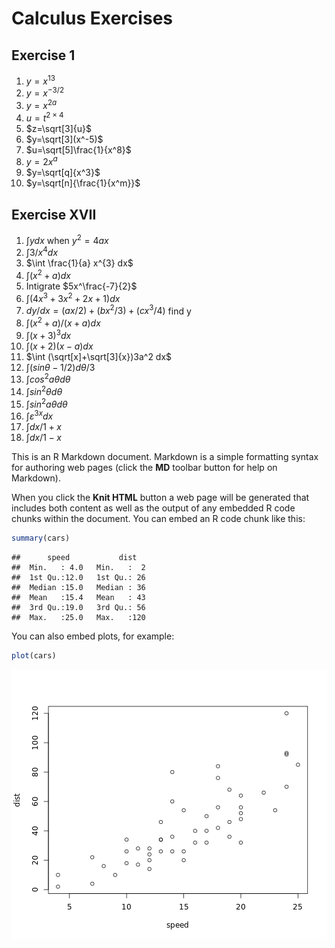 Calculus Exercises
========================================================

## Exercise 1

1. $y=x^{13}$
2. $y=x^{-3/2}$ 
3. $y=x^{2a}$ 
4. $u=t^{2×4}$
5. $z=\sqrt[3]{u}$
6. $y=\sqrt[3](x^-5)$
7. $u=\sqrt[5]\frac{1}{x^8}$
8. $y=2x^{a}$
9. $y=\sqrt[q]{x^3}$
10. $y=\sqrt[n]{\frac{1}{x^m}}$ 

## Exercise XVII 

1. $\int y dx$ when $y^{2}=4ax$
2. $\int 3/x^{4} dx$
3. $\int \frac{1}{a} x^{3} dx$
4. $\int (x^{2}+a) dx$
5. Intigrate $5x^\frac{-7}{2}$ 
6. $\int (4x^{3}+3x^{2}+2x+1) dx$ 
7. $dy/dx=(ax/2)+(bx^{2}/3)+(cx^{3}/4)$ find y
8. $\int (x^2+a)/(x+a) dx$ 
9. $\int (x+3)^3 dx$
10. $\int (x+2)(x-a) dx$
11. $\int (\sqrt[x]+\sqrt[3]{x})3a^2 dx$ 
12. $\int (sin\theta-1/2) d\theta/3$
13. $\int cos^2 a\theta d\theta$
14. $\int sin^2 \theta d\theta$
15. $\int sin^2 a\theta d\theta$ 
16. $\int \varepsilon^{3x} dx$
17. $\int dx/1+x$ 
18. $\int dx/1-x$ 

This is an R Markdown document. Markdown is a simple formatting syntax for authoring web pages (click the **MD** toolbar button for help on Markdown).

When you click the **Knit HTML** button a web page will be generated that includes both content as well as the output of any embedded R code chunks within the document. You can embed an R code chunk like this:


```r
summary(cars)
```

```
##      speed           dist    
##  Min.   : 4.0   Min.   :  2  
##  1st Qu.:12.0   1st Qu.: 26  
##  Median :15.0   Median : 36  
##  Mean   :15.4   Mean   : 43  
##  3rd Qu.:19.0   3rd Qu.: 56  
##  Max.   :25.0   Max.   :120
```


You can also embed plots, for example:


```r
plot(cars)
```

![plot of chunk unnamed-chunk-2](figure/unnamed-chunk-2.png) 


